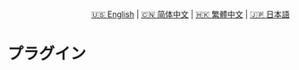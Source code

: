 <div style="text-align: right"><a href="../../en/latest/plugins.html">🇺🇸 English</a> | <a href="../../zh-cn/latest/plugins.html">🇨🇳 简体中文</a> | <a href="../../zh-tw/latest/plugins.html">🇭🇰 繁體中文</a> | <a href="../../ja/latest/plugins.html">🇯🇵 日本語</a></div>

# プラグイン
